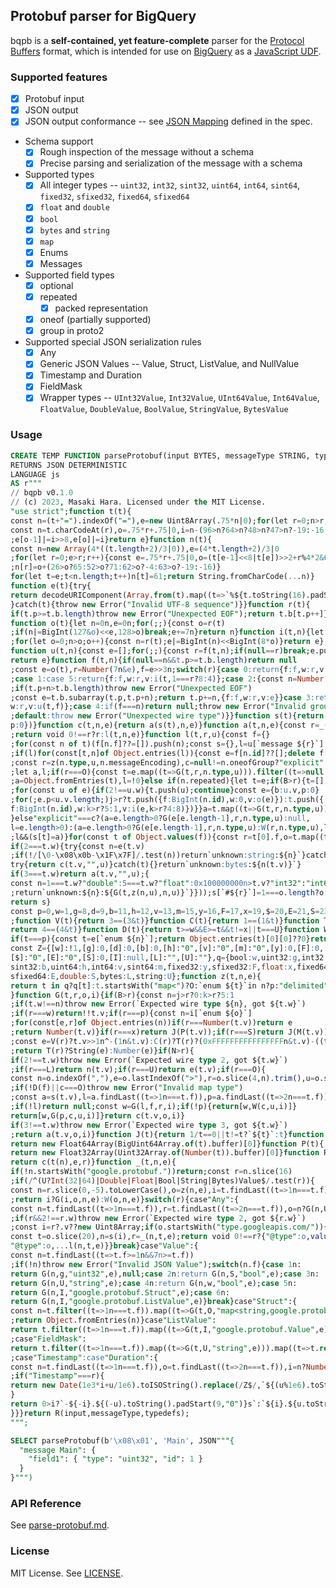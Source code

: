 ## Protobuf parser for BigQuery

bqpb is a **self-contained, yet feature-complete** parser for the [Protocol Buffers](https://protobuf.dev/) format, which is intended for use on [BigQuery](https://cloud.google.com/bigquery/) as a [JavaScript UDF](https://cloud.google.com/bigquery/docs/reference/standard-sql/user-defined-functions#javascript-udfs).

### Supported features

- [x] Protobuf input
- [x] JSON output
- [x] JSON output conformance -- see [JSON Mapping](https://protobuf.dev/programming-guides/proto3/#json) defined in the spec.
- Schema support
  - [x] Rough inspection of the message without a schema
  - [x] Precise parsing and serialization of the message with a schema
- Supported types
  - [x] All integer types -- `uint32`, `int32`, `sint32`, `uint64`, `int64`, `sint64`, `fixed32`, `sfixed32`, `fixed64`, `sfixed64`
  - [x] `float` and `double`
  - [x] `bool`
  - [x] `bytes` and `string`
  - [x] `map`
  - [x] Enums
  - [x] Messages
- Supported field types
  - [x] optional
  - [x] repeated
    - [x] packed representation
  - [x] oneof (partially supported)
  - [x] group in proto2
- Supported special JSON serialization rules
  - [x] Any
  - [x] Generic JSON Values -- Value, Struct, ListValue, and NullValue
  - [x] Timestamp and Duration
  - [x] FieldMask
  - [x] Wrapper types -- `UInt32Value`, `Int32Value`, `UInt64Value`, `Int64Value`, `FloatValue`, `DoubleValue`, `BoolValue`, `StringValue`, `BytesValue`

### Usage

```sql
CREATE TEMP FUNCTION parseProtobuf(input BYTES, messageType STRING, typedefs JSON)
RETURNS JSON DETERMINISTIC
LANGUAGE js
AS r"""
// bqpb v0.1.0
// (c) 2023, Masaki Hara. Licensed under the MIT License.
"use strict";function t(t){
const n=(t+"=").indexOf("="),e=new Uint8Array(.75*n|0);for(let r=0;n>r;r++){
const n=t.charCodeAt(r),o=.75*r+.75|0,i=n-(96>n?64>n?48>n?47>n?-19:-16:-4:65:71)<<2+r%4*2
;e[o-1]|=i>>8,e[o]|=i}return e}function n(t){
const n=new Array(4*((t.length+2)/3|0)),e=(4*t.length+2)/3|0
;for(let r=0;e>r;r++){const e=.75*r+.75|0,o=(t[e-1]<<8|t[e])>>2+r%4*2&63
;n[r]=o+(26>o?65:52>o?71:62>o?-4:63>o?-19:-16)}
for(let t=e;t<n.length;t++)n[t]=61;return String.fromCharCode(...n)}
function e(t){try{
return decodeURIComponent(Array.from(t).map((t=>`%${t.toString(16).padStart(2,"0")}`)).join(""))
}catch(t){throw new Error("Invalid UTF-8 sequence")}}function r(t){
if(t.p>=t.b.length)throw new Error("Unexpected EOF");return t.b[t.p++]}
function o(t){let n=0n,e=0n;for(;;){const o=r(t)
;if(n|=BigInt(127&o)<<e,128>o)break;e+=7n}return n}function i(t,n){let e=0n
;for(let o=0;n>o;o++){const n=r(t);e|=BigInt(n)<<BigInt(8*o)}return e}
function u(t,n){const e=[];for(;;){const r=f(t,n);if(null==r)break;e.push(r)}
return e}function f(t,n){if(null==n&&t.p>=t.b.length)return null
;const e=o(t),r=Number(7n&e),f=e>>3n;switch(r){case 0:return{f:f,w:r,v:o(t)}
;case 1:case 5:return{f:f,w:r,v:i(t,1===r?8:4)};case 2:{const n=Number(o(t))
;if(t.p+n>t.b.length)throw new Error("Unexpected EOF")
;const e=t.b.subarray(t.p,t.p+n);return t.p+=n,{f:f,w:r,v:e}}case 3:return{f:f,
w:r,v:u(t,f)};case 4:if(f===n)return null;throw new Error("Invalid group")
;default:throw new Error("Unexpected wire type")}}function s(t){return u({b:t,
p:0})}function c(t,n,e){return a(s(t),n,e)}function a(t,n,e){const r=_(t,n,e)
;return void 0!==r?r:l(t,n,e)}function l(t,r,u){const f={}
;for(const n of t)(f[n.f]??=[]).push(n);const s={},l=u[`message ${r}`]
;if(l)for(const[t,n]of Object.entries(l)){const e=f[n.id]??[];delete f[n.id]
;const r=z(n.type,u,n.messageEncoding),c=null!=n.oneofGroup?"explicit":n.fieldPresence??"explicit"
;let a,l;if(r===O){const t=e.map((t=>G(t,r,n.type,u))).filter((t=>null!=t))
;a=Object.fromEntries(t),l=!0}else if(n.repeated){let t=e;if(B>r){t=[]
;for(const u of e){if(2!==u.w){t.push(u);continue}const e={b:u.v,p:0}
;for(;e.p<u.v.length;)j>r?t.push({f:BigInt(n.id),w:0,v:o(e)}):t.push({
f:BigInt(n.id),w:k>r?5:1,v:i(e,k>r?4:8)})}}a=t.map((t=>G(t,r,n.type,u))),l=!0
}else"explicit"===c?(a=e.length>0?G(e[e.length-1],r,n.type,u):null,
l=e.length>0):(a=e.length>0?G(e[e.length-1],r,n.type,u):W(r,n.type,u),l=!0)
;l&&(s[t]=a)}for(const t of Object.values(f)){const r=t[0].f,o=t.map((t=>{
if(2===t.w){try{const n=e(t.v)
;if(!/[\0-\x08\x0b-\x1F\x7F]/.test(n))return`unknown:string:${n}`}catch(t){}
try{return c(t.v,"",u)}catch(t){}return`unknown:bytes:${n(t.v)}`}
if(3===t.w)return a(t.v,"",u);{
const n=1===t.w?"double":5===t.w?"float":0x100000000n>t.v?"int32":"int64"
;return`unknown:${n}:${G(t,z(n,u),n,u)}`}}));s[`#${r}`]=1===o.length?o[0]:o}
return s}
const p=0,w=1,g=8,d=9,b=11,h=12,v=13,m=15,y=16,F=17,x=19,$=20,E=21,S=23,I=24,O=25,L=26,U=27,A=28,j=16,k=20,B=24,N=28
;function V(t){return 3==(3&t)}function C(t){return 1==(1&t)}function T(t){
return 4==(4&t)}function D(t){return t>=w&&E>=t&&t!=x||t===U}function W(t,n,e){
if(t===p){const t=e[`enum ${n}`];return Object.entries(t)[0][0]??0}return Z[t]}
const Z={[w]:!1,[g]:0,[d]:0,[b]:0,[h]:"0",[v]:"0",[m]:"0",[y]:0,[F]:0,[x]:0,
[$]:"0",[E]:"0",[S]:0,[I]:null,[L]:"",[U]:""},q={bool:w,uint32:g,int32:d,
sint32:b,uint64:h,int64:v,sint64:m,fixed32:y,sfixed32:F,float:x,fixed64:$,
sfixed64:E,double:S,bytes:L,string:U};function z(t,n,e){
return t in q?q[t]:t.startsWith("map<")?O:`enum ${t}`in n?p:"delimited"===e?A:I
}function G(t,r,o,i){if(B>r){const n=j>r?0:k>r?5:1
;if(t.w!==n)throw new Error(`Expected wire type ${n}, got ${t.w}`)
;if(r===w)return!!t.v;if(r===p){const n=i[`enum ${o}`]
;for(const[e,r]of Object.entries(n))if(r===Number(t.v))return e
;return Number(t.v)}if(r===x)return J(P(t.v));if(r===S)return J(M(t.v))
;const e=V(r)?t.v>>1n^-(1n&t.v):C(r)?T(r)?(0xFFFFFFFFFFFFFFFFn&t.v)-((t.v>>63n&1n)<<64n):(0xFFFFFFFFn&t.v)-((t.v>>31n&1n)<<32n):t.v
;return T(r)?String(e):Number(e)}if(N>r){
if(2!==t.w)throw new Error(`Expected wire type 2, got ${t.w}`)
;if(r===L)return n(t.v);if(r===U)return e(t.v);if(r===O){
const n=o.indexOf(","),e=o.lastIndexOf(">"),r=o.slice(4,n).trim(),u=o.slice(n+1,e).trim(),f=z(r,i),c=z(u,i)
;if(!D(f)||c===O)throw new Error("Invalid map type")
;const a=s(t.v),l=a.findLast((t=>1n===t.f)),p=a.findLast((t=>2n===t.f))
;if(!l)return null;const w=G(l,f,r,i);if(!p){return[w,W(c,u,i)]}
return[w,G(p,c,u,i)]}return c(t.v,o,i)}
if(3!==t.w)throw new Error(`Expected wire type 3, got ${t.w}`)
;return a(t.v,o,i)}function J(t){return 1/t==0||t!=t?`${t}`:t}function M(t){
return new Float64Array(BigUint64Array.of(t).buffer)[0]}function P(t){
return new Float32Array(Uint32Array.of(Number(t)).buffer)[0]}function R(n,e,r){
return c(t(n),e,r)}function _(t,n,e){
if(!n.startsWith("google.protobuf."))return;const r=n.slice(16)
;if(/^(U?Int(32|64)|Double|Float|Bool|String|Bytes)Value$/.test(r)){
const n=r.slice(0,-5).toLowerCase(),o=z(n,e),i=t.findLast((t=>1n===t.f))
;return i?G(i,o,n,e):W(o,n,e)}switch(r){case"Any":{
const n=t.findLast((t=>1n===t.f)),r=t.findLast((t=>2n===t.f)),o=n?G(n,U,"string",e):""
;if(r&&2!==r.w)throw new Error(`Expected wire type 2, got ${r.w}`)
;const i=r?.v??new Uint8Array;if(o.startsWith("type.googleapis.com/")){
const t=o.slice(20),n=s(i),r=_(n,t,e);return void 0!==r?{"@type":o,value:r}:{
"@type":o,...l(n,t,e)}}break}case"Value":{
const n=t.findLast((t=>t.f>=1n&&7n>=t.f))
;if(!n)throw new Error("Invalid JSON Value");switch(n.f){case 1n:
return G(n,g,"uint32",e),null;case 2n:return G(n,S,"bool",e);case 3n:
return G(n,U,"string",e);case 4n:return G(n,w,"bool",e);case 5n:
return G(n,I,"google.protobuf.Struct",e);case 6n:
return G(n,I,"google.protobuf.ListValue",e)}break}case"Struct":{
const n=t.filter((t=>1n===t.f)).map((t=>G(t,O,"map<string,google.protobuf.Value>",e)))
;return Object.fromEntries(n)}case"ListValue":
return t.filter((t=>1n===t.f)).map((t=>G(t,I,"google.protobuf.Value",e)))
;case"FieldMask":
return t.filter((t=>1n===t.f)).map((t=>G(t,U,"string",e))).map((t=>t.replace(/_([a-z])/g,((t,n)=>n.toUpperCase())))).join(",")
;case"Timestamp":case"Duration":{
const n=t.findLast((t=>1n===t.f)),o=t.findLast((t=>2n===t.f)),i=n?Number(G(n,v,"",e)):0,u=o?G(o,d,"",e):0
;if("Timestamp"===r){
return new Date(1e3*i+u/1e6).toISOString().replace(/Z$/,`${(u%1e6).toString().padStart(6,"0")}Z`)
}
return 0>i?`-${-i}.${(-u).toString().padStart(9,"0")}s`:`${i}.${u.toString().padStart(9,"0")}s`
}}}return R(input,messageType,typedefs);
""";

SELECT parseProtobuf(b'\x08\x01', 'Main', JSON"""{
  "message Main": {
    "field1": { "type": "uint32", "id": 1 }
  }
}""")
```

### API Reference

See [parse-protobuf.md](docs/parse-protobuf.md).

### License

MIT License. See [LICENSE](LICENSE).
